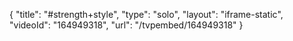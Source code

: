 {
    "title": "#strength+style",
    "type": "solo",
    "layout": "iframe-static",
    "videoId": "164949318",
    "url": "\/tvpembed\/164949318"
}